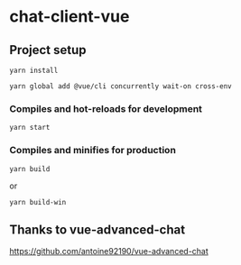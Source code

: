 # chat-client-vue

## Project setup
```
yarn install
```
```
yarn global add @vue/cli concurrently wait-on cross-env
```

### Compiles and hot-reloads for development
```
yarn start
```

### Compiles and minifies for production
```
yarn build
```
or
```
yarn build-win
```

## Thanks to vue-advanced-chat
https://github.com/antoine92190/vue-advanced-chat
